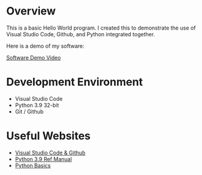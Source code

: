 # Overview

This is a basic Hello World program. I created this to demonstrate the use of Visual Studio Code, Github, and Python integrated together.

Here is a demo of my software:

[Software Demo Video](https://youtu.be/Mk0iPlaKC48)

# Development Environment

- Visual Studio Code
- Python 3.9 32-bit
- Git / Github

# Useful Websites

- [Visual Studio Code & Github](https://code.visualstudio.com/docs/editor/versioncontrol)
- [Python 3.9 Ref Manual](https://docs.python.org/3.9/library/index.html)
- [Python Basics](https://www.w3schools.com/python/default.asp)
